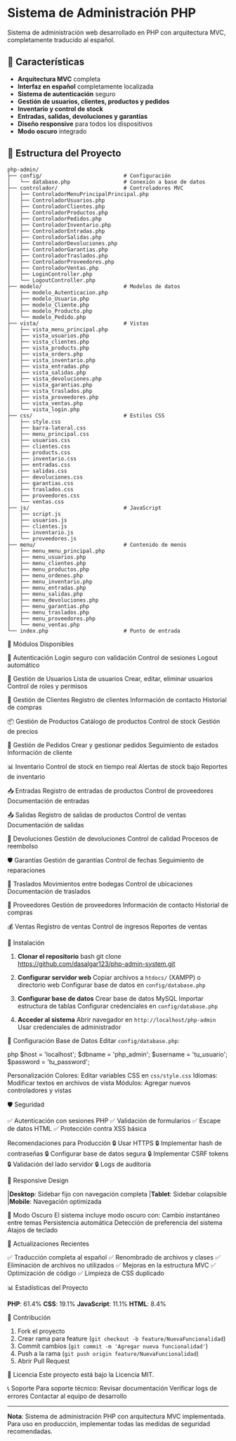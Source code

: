 # Sistema de Administración PHP

Sistema de administración web desarrollado en PHP con arquitectura MVC, completamente traducido al español.

## 🚀 Características

- **Arquitectura MVC** completa
- **Interfaz en español** completamente localizada
- **Sistema de autenticación** seguro
- **Gestión de usuarios, clientes, productos y pedidos**
- **Inventario y control de stock**
- **Entradas, salidas, devoluciones y garantías**
- **Diseño responsive** para todos los dispositivos
- **Modo oscuro** integrado

## 📁 Estructura del Proyecto

```
php-admin/
├── config/                          # Configuración
│   └── database.php                 # Conexión a base de datos
├── controlador/                     # Controladores MVC
│   ├── ControladorMenuPrincipalPrincipal.php
│   ├── ControladorUsuarios.php
│   ├── ControladorClientes.php
│   ├── ControladorProductos.php
│   ├── ControladorPedidos.php
│   ├── ControladorInventario.php
│   ├── ControladorEntradas.php
│   ├── ControladorSalidas.php
│   ├── ControladorDevoluciones.php
│   ├── ControladorGarantias.php
│   ├── ControladorTraslados.php
│   ├── ControladorProveedores.php
│   ├── ControladorVentas.php
│   ├── LoginController.php
│   └── LogoutController.php
├── modelo/                          # Modelos de datos
│   ├── modelo_Autenticacion.php
│   ├── modelo_Usuario.php
│   ├── modelo_Cliente.php
│   ├── modelo_Producto.php
│   └── modelo_Pedido.php
├── vista/                           # Vistas
│   ├── vista_menu_principal.php
│   ├── vista_usuarios.php
│   ├── vista_clientes.php
│   ├── vista_products.php
│   ├── vista_orders.php
│   ├── vista_inventario.php
│   ├── vista_entradas.php
│   ├── vista_salidas.php
│   ├── vista_devoluciones.php
│   ├── vista_garantias.php
│   ├── vista_traslados.php
│   ├── vista_proveedores.php
│   ├── vista_ventas.php
│   └── vista_login.php
├── css/                             # Estilos CSS
│   ├── style.css
│   ├── barra-lateral.css
│   ├── menu_principal.css
│   ├── usuarios.css
│   ├── clientes.css
│   ├── products.css
│   ├── inventario.css
│   ├── entradas.css
│   ├── salidas.css
│   ├── devoluciones.css
│   ├── garantias.css
│   ├── traslados.css
│   ├── proveedores.css
│   └── ventas.css
├── js/                              # JavaScript
│   ├── script.js
│   ├── usuarios.js
│   ├── clientes.js
│   ├── inventario.js
│   └── proveedores.js
├── menu/                            # Contenido de menús
│   ├── menu_menu_principal.php
│   ├── menu_usuarios.php
│   ├── menu_clientes.php
│   ├── menu_productos.php
│   ├── menu_ordenes.php
│   ├── menu_inventario.php
│   ├── menu_entradas.php
│   ├── menu_salidas.php
│   ├── menu_devoluciones.php
│   ├── menu_garantias.php
│   ├── menu_traslados.php
│   ├── menu_proveedores.php
│   └── menu_ventas.php
└── index.php                        # Punto de entrada
```

🎯 Módulos Disponibles

🔐 Autenticación
  Login seguro con validación
  Control de sesiones
  Logout automático

👥 Gestión de Usuarios
  Lista de usuarios
  Crear, editar, eliminar usuarios
  Control de roles y permisos

👥 Gestión de Clientes
  Registro de clientes
  Información de contacto
  Historial de compras

📦 Gestión de Productos
  Catálogo de productos
  Control de stock
  Gestión de precios

🛒 Gestión de Pedidos
  Crear y gestionar pedidos
  Seguimiento de estados
  Información de cliente

📊 Inventario
  Control de stock en tiempo real
  Alertas de stock bajo
  Reportes de inventario

📥 Entradas
  Registro de entradas de productos
  Control de proveedores
  Documentación de entradas

📤 Salidas
  Registro de salidas de productos
  Control de ventas
  Documentación de salidas

🔄 Devoluciones
   Gestión de devoluciones
   Control de calidad
   Procesos de reembolso

🛡️ Garantías
   Gestión de garantías
   Control de fechas
   Seguimiento de reparaciones

🔄 Traslados
   Movimientos entre bodegas
Control de ubicaciones
Documentación de traslados

🚚 Proveedores
Gestión de proveedores
Información de contacto
Historial de compras

💰 Ventas
Registro de ventas
Control de ingresos
Reportes de ventas

 🚀 Instalación

1. **Clonar el repositorio**
bash
git clone https://github.com/dasalgar123/php-admin-system.git

1. **Configurar servidor web**
Copiar archivos a `htdocs/` (XAMPP) o directorio web
Configurar base de datos en `config/database.php`

1. **Configurar base de datos**
Crear base de datos MySQL
Importar estructura de tablas
Configurar credenciales en `config/database.php`

1. **Acceder al sistema**
Abrir navegador en `http://localhost/php-admin`
Usar credenciales de administrador

🔧 Configuración
   Base de Datos
   Editar `config/database.php`:

php
   $host = 'localhost';
   $dbname = 'php_admin';
   $username = 'tu_usuario';
   $password = 'tu_password';

Personalización
  Colores: Editar variables CSS en `css/style.css`
  Idiomas: Modificar textos en archivos de vista
  Módulos: Agregar nuevos controladores y vistas

🛡️ Seguridad

  ✅ Autenticación con sesiones PHP
  ✅ Validación de formularios
  ✅ Escape de datos HTML
  ✅ Protección contra XSS básica

Recomendaciones para Producción
  🔒 Usar HTTPS
  🔒 Implementar hash de contraseñas
  🔒 Configurar base de datos segura
  🔒 Implementar CSRF tokens
  🔒 Validación del lado servidor
  🔒 Logs de auditoría

📱 Responsive Design

  |**Desktop**: Sidebar fijo con navegación completa
  |**Tablet**: Sidebar colapsible
  |**Mobile**: Navegación optimizada

🌙 Modo Oscuro
   El sistema incluye modo oscuro con:
   Cambio instantáneo entre temas
   Persistencia automática
   Detección de preferencia del sistema
   Atajos de teclado

🔄 Actualizaciones Recientes

   ✅ Traducción completa al español
   ✅ Renombrado de archivos y clases
   ✅ Eliminación de archivos no utilizados
   ✅ Mejoras en la estructura MVC
   ✅ Optimización de código
   ✅ Limpieza de CSS duplicado

📊 Estadísticas del Proyecto

   **PHP**: 61.4%
   **CSS**: 19.1%
   **JavaScript**: 11.1%
   **HTML**: 8.4%

🤝 Contribución

   1. Fork el proyecto
   2. Crear rama para feature (`git checkout -b feature/NuevaFuncionalidad`)
   3. Commit cambios (`git commit -m 'Agregar nueva funcionalidad'`)
   4. Push a la rama (`git push origin feature/NuevaFuncionalidad`)
   5. Abrir Pull Request

📄 Licencia
   Este proyecto está bajo la Licencia MIT.

📞 Soporte
   Para soporte técnico:
   Revisar documentación
   Verificar logs de errores
   Contactar al equipo de desarrollo

---
   **Nota**: Sistema de administración PHP con arquitectura MVC implementada. Para uso en producción, implementar todas las medidas de seguridad recomendadas.